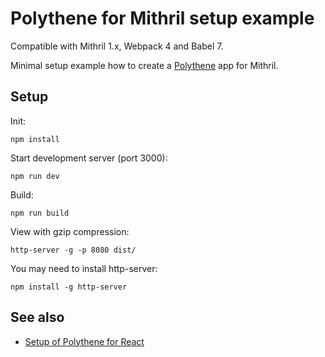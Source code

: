 # Polythene for Mithril setup example

Compatible with Mithril 1.x, Webpack 4 and Babel 7.

Minimal setup example how to create a [Polythene](https://github.com/ArthurClemens/polythene) app for Mithril.


## Setup

Init:

~~~
npm install
~~~

Start development server (port 3000):

~~~
npm run dev
~~~

Build:

~~~
npm run build
~~~

View with gzip compression:

~~~
http-server -g -p 8080 dist/
~~~

You may need to install http-server:

~~~
npm install -g http-server
~~~

## See also

* [Setup of Polythene for React](https://github.com/ArthurClemens/polythene-react-setup)